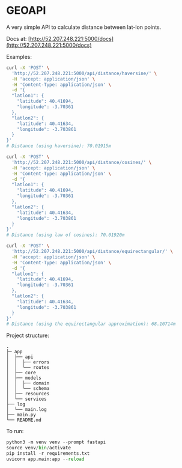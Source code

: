 # GEOAPI

A very simple API to calculate distance between lat-lon points.

Docs at: [http://52.207.248.221:5000/docs](http://52.207.248.221:5000/docs)

Examples:
```bash
curl -X 'POST' \
  'http://52.207.248.221:5000/api/distance/haversine/' \
  -H 'accept: application/json' \
  -H 'Content-Type: application/json' \
  -d '{
  "latlon1": {
    "latitude": 40.41694,
    "longitude": -3.70361
  },
  "latlon2": {
    "latitude": 40.41634,
    "longitude": -3.703861
  }
}'
# Distance (using haversine): 70.01915m
```

```bash
curl -X 'POST' \
  'http://52.207.248.221:5000/api/distance/cosines/' \
  -H 'accept: application/json' \
  -H 'Content-Type: application/json' \
  -d '{
  "latlon1": {
    "latitude": 40.41694,
    "longitude": -3.70361
  },
  "latlon2": {
    "latitude": 40.41634,
    "longitude": -3.703861
  }
}'
# Distance (using law of cosines): 70.01920m
```

```bash
curl -X 'POST' \
  'http://52.207.248.221:5000/api/distance/equirectangular/' \
  -H 'accept: application/json' \
  -H 'Content-Type: application/json' \
  -d '{
  "latlon1": {
    "latitude": 40.41694,
    "longitude": -3.70361
  },
  "latlon2": {
    "latitude": 40.41634,
    "longitude": -3.703861
  }
}'
# Distance (using the equirectangular approximation): 68.10714m
```

Project structure:
```
.
├─ app
│  ├── api
│  │  ├── errors
│  │  └── routes
│  ├── core
│  ├── models
│  │  ├── domain
│  │  └── schema
│  ├── resources
│  └── services
├── log
│  └── main.log
├── main.py
└── README.md
```

To run:
```python
python3 -m venv venv --prompt fastapi
source venv/bin/activate
pip install -r requirements.txt
uvicorn app.main:app --reload
```
